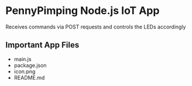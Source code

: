 PennyPimping Node.js IoT App
============================
Receives commands via POST requests and controls the LEDs accordingly


Important App Files
---------------------------
* main.js
* package.json
* icon.png
* README.md
